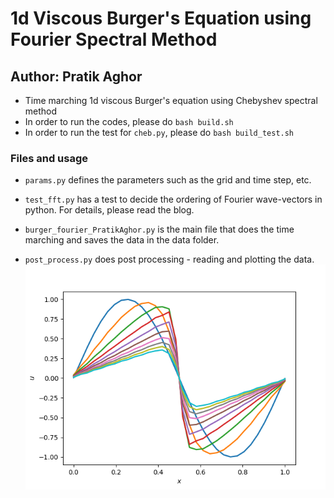 # 1d Viscous Burger's Equation using Fourier Spectral Method
## Author: Pratik Aghor

* Time marching 1d viscous Burger's equation using Chebyshev spectral method
* In order to run the codes, please do ```bash build.sh```
* In order to run the test for ```cheb.py```, please do ```bash build_test.sh```

### Files and usage 

* ```params.py``` defines the parameters such as the grid and time step, etc.

* ```test_fft.py``` has a test to decide the ordering of Fourier wave-vectors in python. For details, please read the blog. 
* ```burger_fourier_PratikAghor.py``` is the main file that does the time marching and saves the data in the data folder.
* ```post_process.py``` does post processing - reading and plotting the data.
![ut](ut_fourier.png)

